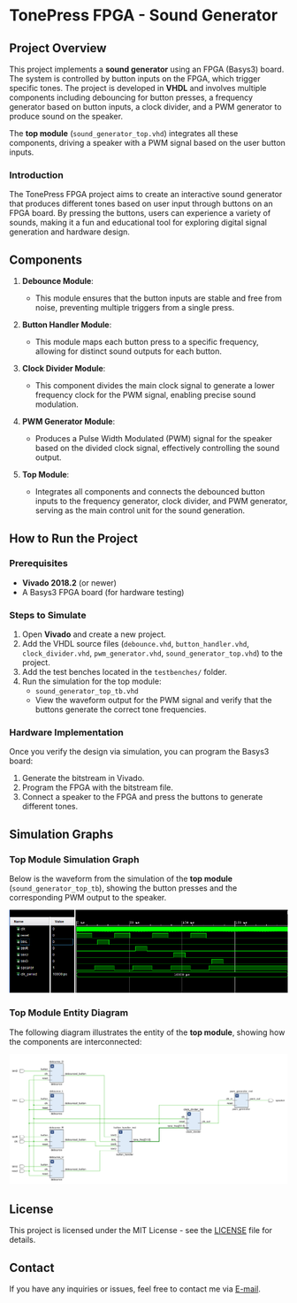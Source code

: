 # TonePress FPGA - Sound Generator

## Project Overview

This project implements a **sound generator** using an FPGA (Basys3) board. The system is controlled by button inputs on the FPGA, which trigger specific tones. The project is developed in **VHDL** and involves multiple components including debouncing for button presses, a frequency generator based on button inputs, a clock divider, and a PWM generator to produce sound on the speaker.

The **top module** (`sound_generator_top.vhd`) integrates all these components, driving a speaker with a PWM signal based on the user button inputs.

### Introduction

The TonePress FPGA project aims to create an interactive sound generator that produces different tones based on user input through buttons on an FPGA board. By pressing the buttons, users can experience a variety of sounds, making it a fun and educational tool for exploring digital signal generation and hardware design.


## Components

1. **Debounce Module**: 
   - This module ensures that the button inputs are stable and free from noise, preventing multiple triggers from a single press.

2. **Button Handler Module**: 
   - This module maps each button press to a specific frequency, allowing for distinct sound outputs for each button.

3. **Clock Divider Module**: 
   - This component divides the main clock signal to generate a lower frequency clock for the PWM signal, enabling precise sound modulation.

4. **PWM Generator Module**: 
   - Produces a Pulse Width Modulated (PWM) signal for the speaker based on the divided clock signal, effectively controlling the sound output.

5. **Top Module**: 
   - Integrates all components and connects the debounced button inputs to the frequency generator, clock divider, and PWM generator, serving as the main control unit for the sound generation.


## How to Run the Project

### Prerequisites

- **Vivado 2018.2** (or newer)
- A Basys3 FPGA board (for hardware testing)

### Steps to Simulate

1. Open **Vivado** and create a new project.
2. Add the VHDL source files (`debounce.vhd`, `button_handler.vhd`, `clock_divider.vhd`, `pwm_generator.vhd`, `sound_generator_top.vhd`) to the project.
3. Add the test benches located in the `testbenches/` folder.
4. Run the simulation for the top module:
   - `sound_generator_top_tb.vhd`
   - View the waveform output for the PWM signal and verify that the buttons generate the correct tone frequencies.

### Hardware Implementation

Once you verify the design via simulation, you can program the Basys3 board:
1. Generate the bitstream in Vivado.
2. Program the FPGA with the bitstream file.
3. Connect a speaker to the FPGA and press the buttons to generate different tones.

## Simulation Graphs

### Top Module Simulation Graph

Below is the waveform from the simulation of the **top module** (`sound_generator_top_tb`), showing the button presses and the corresponding PWM output to the speaker.

![Top Module Simulation Graph](/Graphs/sim.png)

### Top Module Entity Diagram

The following diagram illustrates the entity of the **top module**, showing how the components are interconnected:

![Top Module Entity Diagram](/Graphs/design.png)

## License

This project is licensed under the MIT License - see the [LICENSE](LICENSE) file for details.

## Contact

If you have any inquiries or issues, feel free to contact me via [E-mail](mailto:isharauditha5@gmail.com).

